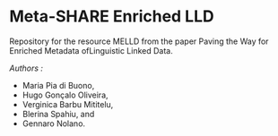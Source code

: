 # Meta-SHARE Enriched LLD

Repository for the resource MELLD from the paper Paving the Way for Enriched Metadata ofLinguistic Linked Data.

_Authors :_ 
 - Maria Pia di Buono,
 - Hugo Gonçalo Oliveira, 
 - Verginica Barbu Mititelu, 
 - Blerina Spahiu, and 
 - Gennaro Nolano.



